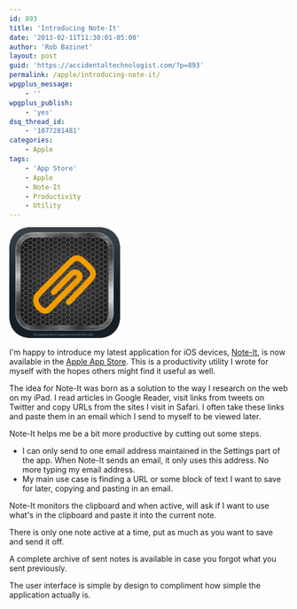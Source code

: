 ```yaml
---
id: 893
title: 'Introducing Note-It'
date: '2013-02-11T11:30:01-05:00'
author: 'Rob Bazinet'
layout: post
guid: 'https://accidentaltechnologist.com/?p=893'
permalink: /apple/introducing-note-it/
wpgplus_message:
    - ''
wpgplus_publish:
    - 'yes'
dsq_thread_id:
    - '1077281481'
categories:
    - Apple
tags:
    - 'App Store'
    - Apple
    - Note-It
    - Productivity
    - Utility
---
```


![Screenshot 1afaa9c247a71c1346fa2d51bf413fae](/assets/img/2013/02/screenshot-1afaa9c247a71c1346fa2d51bf413fae.png "screenshot-1afaa9c247a71c1346fa2d51bf413fae.png")

I'm happy to introduce my latest application for iOS devices, [Note-It](http://noteitapp.com/), is now available in the [Apple App Store](https://itunes.apple.com/us/app/note-it/id594839708?ls=1&mt=8). This is a productivity utility I wrote for myself with the hopes others might find it useful as well.

The idea for Note-It was born as a solution to the way I research on the web on my iPad. I read articles in Google Reader, visit links from tweets on Twitter and copy URLs from the sites I visit in Safari. I often take these links and paste them in an email which I send to myself to be viewed later.

Note-It helps me be a bit more productive by cutting out some steps.

- I can only send to one email address maintained in the Settings part of the app. When Note-It sends an email, it only uses this address. No more typing my email address.
- My main use case is finding a URL or some block of text I want to save for later, copying and pasting in an email.

Note-It monitors the clipboard and when active, will ask if I want to use what's in the clipboard and paste it into the current note.

There is only one note active at a time, put as much as you want to save and send it off.

A complete archive of sent notes is available in case you forgot what you sent previously.

The user interface is simple by design to compliment how simple the application actually is.